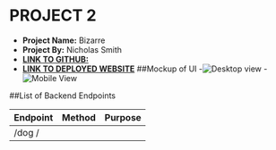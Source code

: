 # PROJECT 2

- **Project Name:** Bizarre
- **Project By:** Nicholas Smith
- [**LINK TO GITHUB:**](www.github.com)
- [**LINK TO DEPLOYED WEBSITE**](www.render.com)
##Mockup of UI
-![Desktop view](http://imgur.com)
-![Mobile View](http://imgur.com)

##List of Backend Endpoints

| Endpoint | Method | Purpose |
|----------|--------|---------|
| /dog      /
